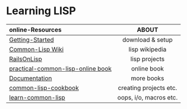 # Learning LISP


|                                      online-Resources                                     | ABOUT                           |
|:------------------------------------------------------------------------------------------|:-------------------------------:|
| [Getting-Started](https://common-lisp.net/downloads)                                      | download & setup                |
| [Common-Lisp Wiki](https://cliki.net/)                                                    | lisp wikipedia                  | 
| [RailsOnLisp](https://github.com/RailsOnLisp)                                             | lisp projects                   |
| [practical-common-lisp-online book](https://gigamonkeys.com/book/)                        | online book                     |
| [Documentation](https://common-lisp.net/documentation)                                    | more books                      | 
| [common-lisp-cookbook](https://lispcookbook.github.io/cl-cookbook/getting-started.html)   | creating projects etc.          |
| [learn-common-lisp](https://lisp-lang.org/learn/)                                         | oops, i/o, macros etc.          |
